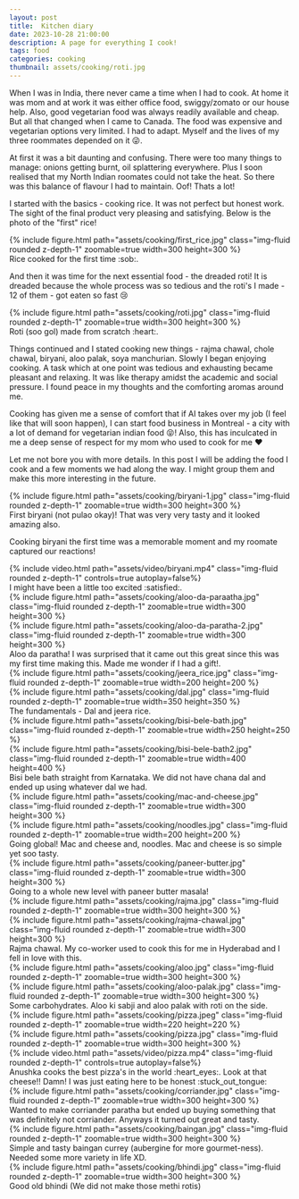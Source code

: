 ```yaml
---
layout: post
title:  Kitchen diary
date: 2023-10-28 21:00:00
description: A page for everything I cook!
tags: food
categories: cooking
thumbnail: assets/cooking/roti.jpg
---
```

When I was in India, there never came a time when I had to cook. At home it was mom and at work it was either
office food, swiggy/zomato or our house help. Also, good vegetarian food was always readily available and cheap.
But all that changed when I came to Canada. The food was expensive and vegetarian options very limited. I had to adapt.
Myself and the lives of my three roommates depended on it :stuck_out_tongue_winking_eye:.

At first it was a bit daunting and confusing. There were too many things to manage: onions getting burnt, oil splattering everywhere. Plus I soon realised that my North Indian roomates could not take the heat.
So there was this balance of flavour I had to maintain. Oof! Thats a lot!

I started with the basics - cooking rice. It was not perfect but honest work. The sight of the final product very pleasing and satisfying. Below is the photo of the "first" rice!
<div class="row mt-3">
    <div class="col-sm mt-3 mt-md-0 text-center">
        {% include figure.html path="assets/cooking/first_rice.jpg" class="img-fluid rounded z-depth-1" zoomable=true width=300 height=300 %}
    </div>
</div>
<div class="caption">
    Rice cooked for the first time :sob:.
</div>

And then it was time for the next essential food - the dreaded roti! It is dreaded because the whole process was so
tedious and the roti's I made - 12 of them - got eaten so fast :cry:

<div class="row mt-3">
    <div class="col-sm mt-3 mt-md-0 text-center">
        {% include figure.html path="assets/cooking/roti.jpg" class="img-fluid rounded z-depth-1" zoomable=true width=300 height=300 %}
    </div>
</div>
<div class="caption">
    Roti (soo gol) made from scratch :heart:.
</div>

Things continued and I stated cooking new things - rajma chawal, chole chawal, biryani, aloo palak, soya manchurian. Slowly I began enjoying cooking. A task which at one point was tedious and exhausting became pleasant and relaxing. It was like therapy amidst the academic and social pressure. I found peace in my thoughts and the comforting aromas around me.

Cooking has given me a sense of comfort that if AI takes over my job (I feel like that will soon happen), I can start food business in Montreal - a city with a lot of demand for vegetarian indian food :stuck_out_tongue_closed_eyes:! Also, this has inculcated in me a deep sense of respect for my mom who used to cook for me :heart:

Let me not bore you with more details. In this post I will be adding the food I cook and a few moments we had along the way. I might group them and make this more interesting in the future.
<div class="row mt-3">
    <div class="col-sm mt-3 mt-md-0 text-center">
        {% include figure.html path="assets/cooking/biryani-1.jpg" class="img-fluid rounded z-depth-1" zoomable=true width=300 height=300 %}
    </div>
</div>
<div class="caption">
    First biryani (not pulao okay)! That was very very tasty and it looked amazing also.
</div>

Cooking biryani the first time was a memorable moment and my roomate captured our reactions!

<div class="row mt-3">
    <div class="col-sm mt-3 mt-md-0 text-center">
        {% include video.html path="assets/video/biryani.mp4" class="img-fluid rounded z-depth-1" controls=true autoplay=false%}
    </div>
</div>
<div class="caption">
    I might have been a little too excited :satisfied:.
</div>

<div class="row mt-3">
    <div class="col-sm mt-3 mt-md-0 text-center">
        {% include figure.html path="assets/cooking/aloo-da-paraatha.jpg" class="img-fluid rounded z-depth-1" zoomable=true width=300 height=300 %}
    </div>
    <div class="col-sm mt-3 mt-md-0 text-center">
        {% include figure.html path="assets/cooking/aloo-da-paratha-2.jpg" class="img-fluid rounded z-depth-1" zoomable=true width=300 height=300 %}
    </div>
</div>
<div class="caption">
    Aloo da paratha! I was surprised that it came out this great since this was my first time making this. Made me wonder if I had a gift!.
</div>

<div class="row mt-3">
    <div class="col-sm mt-3 mt-md-0 text-center">
        {% include figure.html path="assets/cooking/jeera_rice.jpg" class="img-fluid rounded z-depth-1" zoomable=true width=200 height=200 %}
    </div>
    <div class="col-sm mt-3 mt-md-0 text-center">
        {% include figure.html path="assets/cooking/dal.jpg" class="img-fluid rounded z-depth-1" zoomable=true width=350 height=350 %}
    </div>
</div>
<div class="caption">
    The fundamentals - Dal and jeera rice.
</div>

<div class="row mt-3">
    <div class="col-sm mt-3 mt-md-0 text-center">
        {% include figure.html path="assets/cooking/bisi-bele-bath.jpg" class="img-fluid rounded z-depth-1" zoomable=true width=250 height=250 %}
    </div>
    <div class="col-sm mt-3 mt-md-0 text-center">
        {% include figure.html path="assets/cooking/bisi-bele-bath2.jpg" class="img-fluid rounded z-depth-1" zoomable=true width=400 height=400 %}
    </div>
</div>
<div class="caption">
    Bisi bele bath straight from Karnataka. We did not have chana dal and ended up using whatever dal we had. 
</div>

<div class="row mt-3">
    <div class="col-sm mt-3 mt-md-0 text-center">
        {% include figure.html path="assets/cooking/mac-and-cheese.jpg" class="img-fluid rounded z-depth-1" zoomable=true width=300 height=300 %}
    </div>
    <div class="col-sm mt-3 mt-md-0 text-center">
        {% include figure.html path="assets/cooking/noodles.jpg" class="img-fluid rounded z-depth-1" zoomable=true width=200 height=200 %}
    </div>
</div>
<div class="caption">
    Going global! Mac and cheese and, noodles. Mac and cheese is so simple yet soo tasty.
</div>

<div class="row mt-3">
    <div class="col-sm mt-3 mt-md-0 text-center">
        {% include figure.html path="assets/cooking/paneer-butter.jpg" class="img-fluid rounded z-depth-1" zoomable=true width=300 height=300 %}
    </div>
</div>
<div class="caption">
    Going to a whole new level with paneer butter masala!
</div>

<div class="row mt-3">
    <div class="col-sm mt-3 mt-md-0 text-center">
        {% include figure.html path="assets/cooking/rajma.jpg" class="img-fluid rounded z-depth-1" zoomable=true width=300 height=300 %}
    </div>
    <div class="col-sm mt-3 mt-md-0 text-center">
        {% include figure.html path="assets/cooking/rajma-chawal.jpg" class="img-fluid rounded z-depth-1" zoomable=true width=300 height=300 %}
    </div>
</div>
<div class="caption">
    Rajma chawal. My co-worker used to cook this for me in Hyderabad and I fell in love with this. 
</div>

<div class="row mt-3">
    <div class="col-sm mt-3 mt-md-0 text-center">
        {% include figure.html path="assets/cooking/aloo.jpg" class="img-fluid rounded z-depth-1" zoomable=true width=300 height=300 %}
    </div>
    <div class="col-sm mt-3 mt-md-0 text-center">
        {% include figure.html path="assets/cooking/aloo-palak.jpg" class="img-fluid rounded z-depth-1" zoomable=true width=300 height=300 %}
    </div>
</div>
<div class="caption">
    Some carbohydrates. Aloo ki sabji and aloo palak with roti on the side.
</div>

<div class="row mt-3">
    <div class="col-sm mt-3 mt-md-0 text-center">
        {% include figure.html path="assets/cooking/pizza.jpeg" class="img-fluid rounded z-depth-1" zoomable=true width=220 height=220 %}
    </div>
    <div class="col-sm mt-3 mt-md-0 text-center">
        {% include figure.html path="assets/cooking/pizza.jpg" class="img-fluid rounded z-depth-1" zoomable=true width=300 height=300 %}
    </div>
</div>
<div class="row mt-3">
    <div class="col-sm mt-3 mt-md-0 text-center">
        {% include video.html path="assets/video/pizza.mp4" class="img-fluid rounded z-depth-1" controls=true autoplay=false%}
    </div>
</div>
<div class="caption">
    Anushka cooks the best pizza's in the world :heart_eyes:. Look at that cheese!! Damn! I was just eating here to be honest :stuck_out_tongue:
</div>

<div class="row mt-3">
    <div class="col-sm mt-3 mt-md-0 text-center">
        {% include figure.html path="assets/cooking/corriander.jpg" class="img-fluid rounded z-depth-1" zoomable=true width=300 height=300 %}
    </div>
</div>
<div class="caption">
    Wanted to make corriander paratha but ended up buying something that was definitely not corriander. Anyways it turned out great and tasty.
</div>

<div class="row mt-3">
    <div class="col-sm mt-3 mt-md-0 text-center">
        {% include figure.html path="assets/cooking/baingan.jpg" class="img-fluid rounded z-depth-1" zoomable=true width=300 height=300 %}
    </div>
</div>
<div class="caption">
    Simple and tasty baingan currey (aubergine for more gourmet-ness). Needed some more variety in life XD.
</div>

<div class="row mt-3">
    <div class="col-sm mt-3 mt-md-0 text-center">
        {% include figure.html path="assets/cooking/bhindi.jpg" class="img-fluid rounded z-depth-1" zoomable=true width=300 height=300 %}
    </div>
</div>
<div class="caption">
    Good old bhindi (We did not make those methi rotis)
</div>
